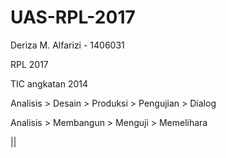 # UAS-RPL-2017
Deriza M. Alfarizi - 1406031

RPL 2017

TIC angkatan 2014

Analisis > Desain > Produksi > Pengujian > Dialog

Analisis > Membangun > Menguji > Memelihara

   ||
